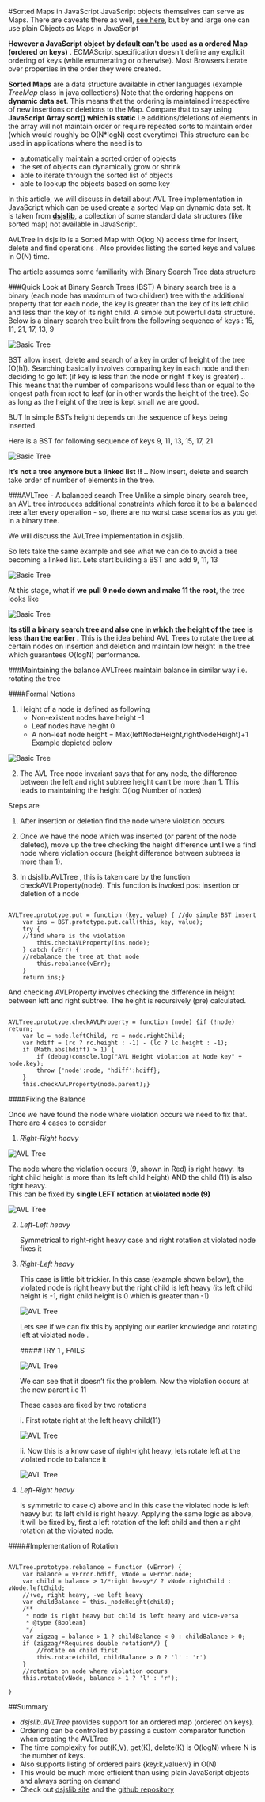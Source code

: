 #Sorted Maps in JavaScript
JavaScript objects themselves can serve as Maps. 
There are caveats there as well, [see here](http://www.less-broken.com/blog/2010/12/lightweight-javascript-dictionaries.html), but by and large
one can use plain Objects as Maps in JavaScript

**However a JavaScript object by default can't be used as a ordered Map (ordered on keys)** . 
ECMAScript specification doesn't define any explicit ordering of keys (while enumerating or otherwise). Most Browsers iterate over
properties in the order they were created.

**Sorted Maps** are a data structure available in other languages (example *TreeMap* class in java collections)
Note that the ordering happens on **dynamic data set**. This means that the ordering is maintained irrespective of new
insertions or deletions to the Map. Compare that to say using **JavaScript Array sort() which is static** i.e additions/deletions
of elements in the array will not maintain order or require repeated sorts to maintain order (which would roughly be O(N*logN) cost everytime)
This structure can be used in applications where the need is to
- automatically maintain a sorted order of objects
- the set of objects can dynamically grow or shrink
- able to iterate through the sorted list of objects
- able to lookup the objects based on some key

In this article, we will discuss in detail about AVL Tree implementation in JavaScript which can be used create a sorted Map on dynamic data set.
It is taken from [**dsjslib**](http://monmohan.github.io/dsjslib), a collection of some standard data structures (like sorted map) not available in JavaScript. 

AVLTree in dsjslib is a Sorted Map with O(log N) access time for insert, delete and find operations . Also provides listing the sorted keys and values in O(N) time. 

The article assumes some familiarity with Binary Search Tree data structure


###Quick Look at Binary Search Trees (BST)
A binary search tree is a binary (each node has maximum of two children) tree with the additional property that for each node, the key is greater than the key of its left child and less than the key of its right child. A simple but powerful data structure. 
Below is a binary search tree built from the following sequence of keys :
15, 11, 21, 17, 13, 9
 
![Basic Tree](http://monmohan.github.io/dsjslib/images/avltree/basic_bst.png "Binary Search Tree")

BST allow insert, delete and search of a key in order of height of the tree (O(h)). Searching basically involves comparing key in each node and then deciding to go left (if key is less than the node or right if key is greater) .. This means that the number of comparisons would less than or equal to the longest path from root to leaf (or in other words the height of the tree). So as long as the height of the tree is kept small we are good.

BUT In simple BSTs height depends on the sequence of keys being inserted.

Here is a BST for following sequence of keys 9, 11, 13, 15, 17, 21

![Basic Tree](http://monmohan.github.io/dsjslib/images/avltree/tree_linked_list.png "Binary Search Tree is now linked list")

**It’s not a tree anymore but a linked list !! ..** 
Now insert, delete and search take order of number of elements in the tree.

###AVLTree - A balanced search Tree
Unlike a simple binary search tree, an AVL tree introduces additional constraints which force it to be a balanced tree after every operation - so, there are no worst case scenarios as you get in a binary tree. 

We will discuss the AVLTree implementation in dsjslib.

So lets take the same example and see what we can do to avoid a tree becoming a linked list. Lets start building a BST and add 9, 11, 13

![Basic Tree](http://monmohan.github.io/dsjslib/images/avltree/tree_avl_1.png "Binary Search Tree")
 
At this stage, what if **we pull 9 node down and make 11 the root**, the tree looks like

![Basic Tree](http://monmohan.github.io/dsjslib/images/avltree/threenodes.png "Binary Search Tree attempt to balance")

**Its still a binary search tree and also one in which the height of the tree is less than the earlier .**
This is the idea behind AVL Trees to rotate the tree at certain nodes on insertion and deletion and maintain low height in the tree which guarantees O(logN) performance.


###Maintaining the balance
AVLTrees maintain balance in similar way i.e. rotating the tree

####Formal Notions

1.	Height of a node is defined as following
	- Non-existent nodes have height -1
	- Leaf nodes have height 0
	- A non-leaf node height = Max{leftNodeHeight,rightNodeHeight}+1
Example depicted below
 
![Basic Tree](http://monmohan.github.io/dsjslib/images/avltree/tree_avl_v1.png "Tree with Height")

2.	The AVL Tree node invariant says that for any node, the difference between the left and right subtree height can’t be more than 1. This leads to maintaining the height 
O(log Number of nodes)


Steps are

1. After insertion or deletion find the node where violation occurs

2. Once we have the node which was inserted (or parent of the node deleted), move up the tree checking the height difference until we a find node where violation occurs (height difference between subtrees is more than 1).

3. In dsjslib.AVLTree , this is taken care by the function checkAVLProperty(node). This function is invoked post insertion or deletion of a node

```

AVLTree.prototype.put = function (key, value) {	//do simple BST insert
    var ins = BST.prototype.put.call(this, key, value);
 	try {
	//find where is the violation
        this.checkAVLProperty(ins.node);
    } catch (vErr) {
	//rebalance the tree at that node
        this.rebalance(vErr);
    }
    return ins;}

```

And checking AVLProperty involves checking the difference in height between left and right subtree. 
The height is recursively (pre) calculated.


```

AVLTree.prototype.checkAVLProperty = function (node) {if (!node) return;
    var lc = node.leftChild, rc = node.rightChild;
    var hdiff = (rc ? rc.height : -1) - (lc ? lc.height : -1);
    if (Math.abs(hdiff) > 1) {
        if (debug)console.log("AVL Height violation at Node key" + node.key);
        throw {'node':node, 'hdiff':hdiff};
    }
    this.checkAVLProperty(node.parent);}

```

####Fixing the Balance

Once we have found the node where violation occurs we need to fix that. There are 4 cases to consider

1. *Right-Right heavy*

![AVL Tree](http://monmohan.github.io/dsjslib/images/avltree/tree_avl_v1.png "Right-Right Heavy") 

   The node where the violation occurs (9, shown in Red) is right heavy. Its right child height is more than its left child height) AND the child (11) is also right heavy.	 
   This can be fixed by **single LEFT rotation at violated node (9)**

![AVL Tree](http://monmohan.github.io/dsjslib/images/avltree/tree_avl_v1_fx.png "Right-Right Heavy Fixed by Left rotation") 
 
2. *Left-Left heavy*

	Symmetrical to right-right heavy case and right rotation at violated node fixes it


3. *Right-Left heavy*

	This case is little bit trickier. In this case (example shown below), the violated node is right heavy but the right child is left heavy (its left child height is -1, right child height is 0 which is greater than -1)

	![AVL Tree](http://monmohan.github.io/dsjslib/images/avltree/tree_avl_v2.png "Right-Left Heavy") 

	Lets see if we can fix this by applying our earlier knowledge and rotating left at violated node .


	#####TRY 1 , FAILS

	![AVL Tree](http://monmohan.github.io/dsjslib/images/avltree/tree_avl_v2_fail.png "Right-Left Heavy Single rotation fail") 

 
	We can see that it doesn’t fix the problem. Now the violation occurs at the new parent i.e 11

	These cases are fixed by two rotations
	
	i.	First rotate right at the left heavy child(11)

	![AVL Tree](http://monmohan.github.io/dsjslib/images/avltree/tree_avl_v2_fix1.png "Right-Left Heavy Single rotation fail")
 
	ii.	Now this is a know case of right-right heavy, lets rotate left at the violated node to balance it
	
	![AVL Tree](http://monmohan.github.io/dsjslib/images/avltree/tree_avl_v2_fix2.png "Right-Left Heavy Single rotation fail") 

4. *Left-Right heavy*

	Is symmetric to case c) above and in this case the violated node is left heavy but its left child is right heavy. Applying the same logic as above, it will be fixed by, first a left rotation of the left child and then a right rotation at the violated node.

#####Implementation of Rotation
```
	
AVLTree.prototype.rebalance = function (vError) {
    var balance = vError.hdiff, vNode = vError.node;
    var child = balance > 1/*right heavy*/ ? vNode.rightChild : vNode.leftChild;
    //+ve, right heavy, -ve left heavy
    var childBalance = this._nodeHeight(child);
    /**
     * node is right heavy but child is left heavy and vice-versa
     * @type {Boolean}
     */
    var zigzag = balance > 1 ? childBalance < 0 : childBalance > 0;
    if (zigzag/*Requires double rotation*/) {
        //rotate on child first
        this.rotate(child, childBalance > 0 ? 'l' : 'r')
    }
    //rotation on node where violation occurs
    this.rotate(vNode, balance > 1 ? 'l' : 'r');

}

```


##Summary	

* *dsjslib.AVLTree* provides support for an ordered map (ordered on keys). 
*  Ordering can be controlled by passing a custom comparator function when creating the AVLTree
*  The time complexity for put(K,V), get(K), delete(K) is O(logN) where N is the number of keys.
*  Also supports listing of ordered pairs {key:k,value:v} in O(N)
*  This would be much more efficient than using plain JavaScript objects and always sorting on demand 
*  Check out <a href="http://monmohan.github.io/dsjslib" target="_blank">dsjslib site</a> and the  <a href="http://github.com/monmohan/dsjslib" target="_blank">github repository</a>


